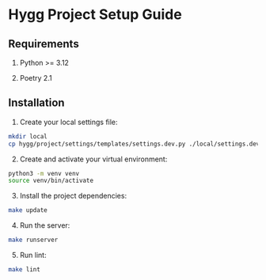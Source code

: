 # Hygg Project Setup Guide

## Requirements

1. Python >= 3.12

2. Poetry 2.1

## Installation

1. Create your local settings file:

```bash
mkdir local
cp hygg/project/settings/templates/settings.dev.py ./local/settings.dev.py
```

2. Create and activate your virtual environment:

```bash
python3 -m venv venv
source venv/bin/activate
```

3. Install the project dependencies:

```bash
make update
```

4. Run the server:

```bash
make runserver
```

5. Run lint:

```bash
make lint
```
